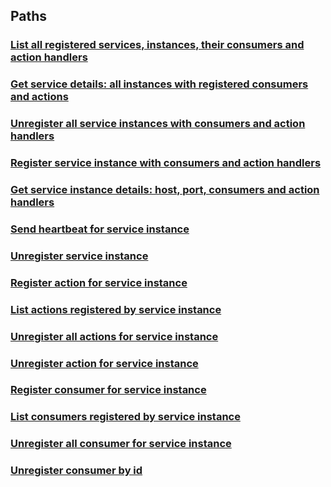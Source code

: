 
<a name="paths"></a>
## Paths

<a name="ref-getservicesusingget"></a>
### [List all registered services, instances, their consumers and action handlers](operations/getServicesUsingGET.md#getservicesusingget)

<a name="ref-getserviceusingget"></a>
### [Get service details: all instances with registered consumers and actions](operations/getServiceUsingGET.md#getserviceusingget)

<a name="ref-unregisterserviceusingdelete"></a>
### [Unregister all service instances with consumers and action handlers](operations/unregisterServiceUsingDELETE.md#unregisterserviceusingdelete)

<a name="ref-registerserviceinstanceusingpost"></a>
### [Register service instance with consumers and action handlers](operations/registerServiceInstanceUsingPOST.md#registerserviceinstanceusingpost)

<a name="ref-getserviceinstanceusingget"></a>
### [Get service instance details: host, port, consumers and action handlers](operations/getServiceInstanceUsingGET.md#getserviceinstanceusingget)

<a name="ref-heartbeatusingput"></a>
### [Send heartbeat for service instance](operations/heartbeatUsingPUT.md#heartbeatusingput)

<a name="ref-unregisterserviceinstanceusingdelete"></a>
### [Unregister service instance](operations/unregisterServiceInstanceUsingDELETE.md#unregisterserviceinstanceusingdelete)

<a name="ref-registerserviceinstanceactionusingpost"></a>
### [Register action for service instance](operations/registerServiceInstanceActionUsingPOST.md#registerserviceinstanceactionusingpost)

<a name="ref-getserviceinstanceactionsusingget"></a>
### [List actions registered by service instance](operations/getServiceInstanceActionsUsingGET.md#getserviceinstanceactionsusingget)

<a name="ref-unregisterallserviceinstanceactionsusingdelete"></a>
### [Unregister all actions for service instance](operations/unregisterAllServiceInstanceActionsUsingDELETE.md#unregisterallserviceinstanceactionsusingdelete)

<a name="ref-unregisterserviceinstanceactionusingdelete"></a>
### [Unregister action for service instance](operations/unregisterServiceInstanceActionUsingDELETE.md#unregisterserviceinstanceactionusingdelete)

<a name="ref-registerserviceinstanceconsumerusingpost"></a>
### [Register consumer for service instance](operations/registerServiceInstanceConsumerUsingPOST.md#registerserviceinstanceconsumerusingpost)

<a name="ref-getserviceinstanceconsumersusingget"></a>
### [List consumers registered by service instance](operations/getServiceInstanceConsumersUsingGET.md#getserviceinstanceconsumersusingget)

<a name="ref-unregisterallserviceinstanceconsumersusingdelete"></a>
### [Unregister all consumer for service instance](operations/unregisterAllServiceInstanceConsumersUsingDELETE.md#unregisterallserviceinstanceconsumersusingdelete)

<a name="ref-unregisterserviceinstanceconsumerusingdelete"></a>
### [Unregister consumer by id](operations/unregisterServiceInstanceConsumerUsingDELETE.md#unregisterserviceinstanceconsumerusingdelete)


